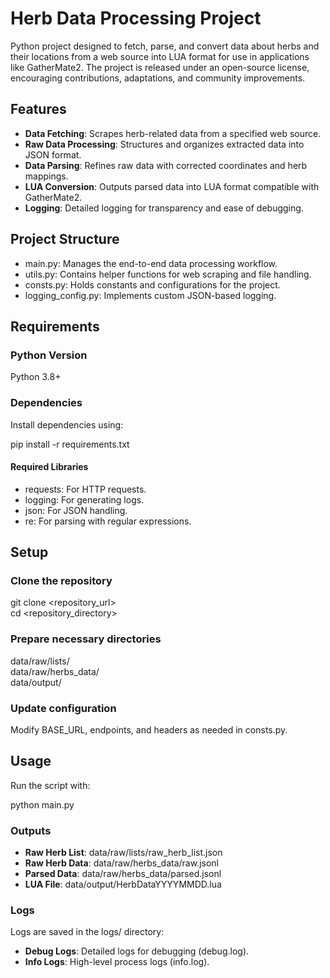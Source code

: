 # Herb Data Processing Project

Python project designed to fetch, parse, and convert data about herbs and their locations from a web source into LUA format for use in applications like GatherMate2. The project is released under an open-source license, encouraging contributions, adaptations, and community improvements.

## Features

- **Data Fetching**: Scrapes herb-related data from a specified web source.  
- **Raw Data Processing**: Structures and organizes extracted data into JSON format.  
- **Data Parsing**: Refines raw data with corrected coordinates and herb mappings.  
- **LUA Conversion**: Outputs parsed data into LUA format compatible with GatherMate2.  
- **Logging**: Detailed logging for transparency and ease of debugging.  

## Project Structure

- main.py: Manages the end-to-end data processing workflow.  
- utils.py: Contains helper functions for web scraping and file handling.  
- consts.py: Holds constants and configurations for the project.  
- logging_config.py: Implements custom JSON-based logging.  

## Requirements

### Python Version
Python 3.8+

### Dependencies
Install dependencies using:

pip install -r requirements.txt

#### Required Libraries
- requests: For HTTP requests.  
- logging: For generating logs.  
- json: For JSON handling.  
- re: For parsing with regular expressions.  

## Setup

### Clone the repository
git clone <repository_url>  
cd <repository_directory>  

### Prepare necessary directories
data/raw/lists/  
data/raw/herbs_data/  
data/output/  

### Update configuration
Modify BASE_URL, endpoints, and headers as needed in consts.py.

## Usage

Run the script with:

python main.py

### Outputs
- **Raw Herb List**: data/raw/lists/raw_herb_list.json  
- **Raw Herb Data**: data/raw/herbs_data/raw.jsonl  
- **Parsed Data**: data/raw/herbs_data/parsed.jsonl  
- **LUA File**: data/output/HerbDataYYYYMMDD.lua  

### Logs
Logs are saved in the logs/ directory:  
- **Debug Logs**: Detailed logs for debugging (debug.log).  
- **Info Logs**: High-level process logs (info.log).  
